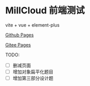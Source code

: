 # MillCloud 前端测试

vite + vue + element-plus

[Github Pages](https://millcloud.github.io/developer-examination/)

[Gitee Pages](https://millcloud.gitee.io/developer-examination/)

TODO:

- [ ] 删减页面
- [ ] 增加对象扁平化题目
- [ ] 增加第三部分设计题
